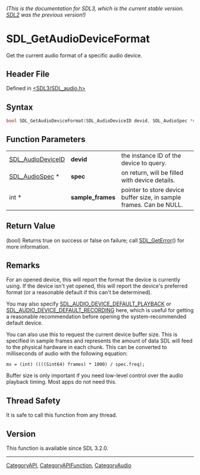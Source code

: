 ###### (This is the documentation for SDL3, which is the current stable version. [SDL2](https://wiki.libsdl.org/SDL2/) was the previous version!)
# SDL_GetAudioDeviceFormat

Get the current audio format of a specific audio device.

## Header File

Defined in [<SDL3/SDL_audio.h>](https://github.com/libsdl-org/SDL/blob/main/include/SDL3/SDL_audio.h)

## Syntax

```c
bool SDL_GetAudioDeviceFormat(SDL_AudioDeviceID devid, SDL_AudioSpec *spec, int *sample_frames);
```

## Function Parameters

|                                        |                   |                                                                     |
| -------------------------------------- | ----------------- | ------------------------------------------------------------------- |
| [SDL_AudioDeviceID](SDL_AudioDeviceID) | **devid**         | the instance ID of the device to query.                             |
| [SDL_AudioSpec](SDL_AudioSpec) *       | **spec**          | on return, will be filled with device details.                      |
| int *                                  | **sample_frames** | pointer to store device buffer size, in sample frames. Can be NULL. |

## Return Value

(bool) Returns true on success or false on failure; call
[SDL_GetError](SDL_GetError)() for more information.

## Remarks

For an opened device, this will report the format the device is currently
using. If the device isn't yet opened, this will report the device's
preferred format (or a reasonable default if this can't be determined).

You may also specify
[SDL_AUDIO_DEVICE_DEFAULT_PLAYBACK](SDL_AUDIO_DEVICE_DEFAULT_PLAYBACK) or
[SDL_AUDIO_DEVICE_DEFAULT_RECORDING](SDL_AUDIO_DEVICE_DEFAULT_RECORDING)
here, which is useful for getting a reasonable recommendation before
opening the system-recommended default device.

You can also use this to request the current device buffer size. This is
specified in sample frames and represents the amount of data SDL will feed
to the physical hardware in each chunk. This can be converted to
milliseconds of audio with the following equation:

`ms = (int) ((((Sint64) frames) * 1000) / spec.freq);`

Buffer size is only important if you need low-level control over the audio
playback timing. Most apps do not need this.

## Thread Safety

It is safe to call this function from any thread.

## Version

This function is available since SDL 3.2.0.

----
[CategoryAPI](CategoryAPI), [CategoryAPIFunction](CategoryAPIFunction), [CategoryAudio](CategoryAudio)

